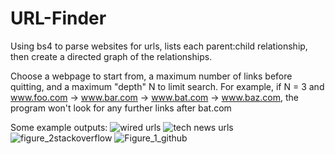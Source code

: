 # URL-Finder
Using bs4 to parse websites for urls, lists each parent:child relationship, then create a directed graph of the relationships.

Choose a webpage to start from, a maximum number of links before quitting, and a maximum "depth" N to limit search. For example, if  N = 3 and www.foo.com -> www.bar.com -> www.bat.com -> www.baz.com, the program won't look for any further links after bat.com

Some example outputs:
![wired urls](https://github.com/CalebCur01/URL-Finder/assets/25915691/13227b7c-6da1-4948-b6ca-302cca3236ef)
![tech news urls](https://github.com/CalebCur01/URL-Finder/assets/25915691/fb7ee8a3-0da6-4df8-8f63-f50394f20264)
![figure_2stackoverflow](https://github.com/CalebCur01/URL-Finder/assets/25915691/3b8ea797-0337-4300-b0c4-00442c43fe7a)
![Figure_1_github](https://github.com/CalebCur01/URL-Finder/assets/25915691/3c572e1c-655a-4ec9-80c2-333e1ada500f)





